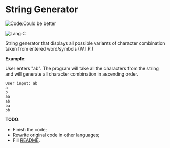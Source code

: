 # String Generator

![Code:Could be better](https://img.shields.io/badge/Code-Could%20be%20better-red?style=flat-square)

![Lang:C](https://img.shields.io/badge/Lang-C-blue?style=flat-square)

String generator that displays all possible variants of character combination taken from entered word/symbols (W.I.P.)

**Example**:

User enters "ab". The program will take all the characters from 
the string and will generate all character combination in
ascending order.
```
User input: ab
a
b
aa
ab
ba
bb
```


**TODO**:

- Finish the code;
- Rewrite original code in other languages;
- Fill [README](./README.md).
